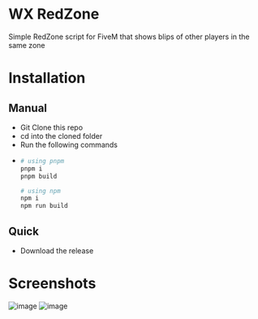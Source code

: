 # WX RedZone
Simple RedZone script for FiveM that shows blips of other players in the same zone

# Installation

## Manual
- Git Clone this repo
- cd into the cloned folder
- Run the following commands
- ```sh
  # using pnpm
  pnpm i
  pnpm build

  # using npm
  npm i
  npm run build
  ```
## Quick
- Download the release

# Screenshots
![image](https://github.com/nwvh/wx_redzone/assets/76164598/0c3dd267-ff73-4853-ab4c-313dbb5e35b3)
![image](https://github.com/nwvh/wx_redzone/assets/76164598/b38c864a-27af-4707-956c-106591e3b2d3)
